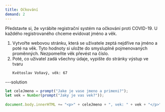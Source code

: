 ```yaml
---
title: Očkování
demand: 2
---
```


Představte si, že vyrábíte registrační systém na očkování proti COVID-19. U každého registrovaného chceme evidovat jméno a věk.

1. Vytvořte webovou stránku, která se uživatele zeptá nejdříve na jméno a poté na věk. Tyto hodnoty si uložte do smysluplně pojmenovaných proměnných. Nezpomeňte věk převést na číslo.
1. Poté, co uživatel zadá všechny údaje, vypište do stránky výstup ve tvaru
   ```
   Květoslav Voňavý, věk: 67
   ```

---solution

```js
let celeJmeno = prompt("Jake je vase jmeno a primeni?");
let vek = Number(prompt("Jaky je vas vek?"));
​
document.body.innerHTML += "<p>" + celeJmeno + ", vek: " + vek + "</p>";
```
